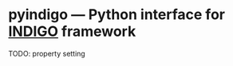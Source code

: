 # pyindigo — Python interface for [INDIGO](https://github.com/indigo-astronomy/indigo) framework

TODO: property setting